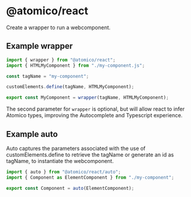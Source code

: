 # @atomico/react

Create a wrapper to run a webcomponent.

## Example wrapper

```jsx
import { wrapper } from "@atomico/react";
import { HTMLMyComponent } from "./my-component.js";

const tagName = "my-component";

customElements.define(tagName, HTMLMyComponent);

export const MyComponent = wrapper(tagName, HTMLMyComponent);
```

The second parameter for `wrapper` is optional, but will allow react to infer Atomico types, improving the Autocomplete and Typescript experience.

## Example auto

Auto captures the parameters associated with the use of customElements.define to retrieve the tagName or generate an id as tagName, to instantiate the webcomponent.

```js
import { auto } from "@atomico/react/auto";
import { Component as ElementComponent } from "./my-component";

export const Component = auto(ElementComponent);
```
